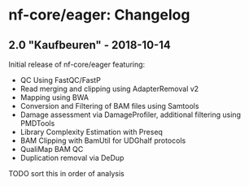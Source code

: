 # nf-core/eager: Changelog

## 2.0 "Kaufbeuren" - 2018-10-14

Initial release of nf-core/eager featuring:

* QC Using FastQC/FastP
* Read merging and clipping using AdapterRemoval v2
* Mapping using BWA
* Conversion and Filtering of BAM files using Samtools
* Damage assessment via DamageProfiler, additional filtering using PMDTools
* Library Complexity Estimation with Preseq
* BAM Clipping with BamUtil for UDGhalf protocols
* QualiMap BAM QC 
* Duplication removal via DeDup 

TODO sort this in order of analysis 


